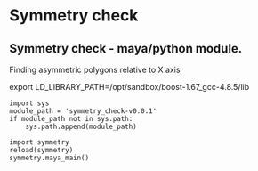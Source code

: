 Symmetry check
=================

Symmetry check - maya/python module.
---------------------

Finding asymmetric polygons relative to X axis

<!-- export LD_LIBRARY_PATH=/boost/boost-1.67_gcc-4.8.5/lib -->

export LD_LIBRARY_PATH=/opt/sandbox/boost-1.67_gcc-4.8.5/lib


	import sys
	module_path = 'symmetry_check-v0.0.1'
	if module_path not in sys.path:
	    sys.path.append(module_path)
	    
	import symmetry
	reload(symmetry)
	symmetry.maya_main()

